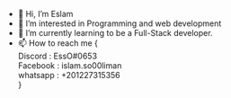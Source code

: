 - 👋 Hi, I’m Eslam
- 👀 I’m interested in Programming and web development  
- 🌱 I’m currently learning to be a Full-Stack developer.
- 📫 How to reach me { <br>
      Discord : EssO#0653 <br>
      Facebook : islam.so00liman <br>
      whatsapp : +201227315356 <br>
      }


<!---
Es912/Es912 is a ✨ special ✨ repository because its `README.md` (this file) appears on your GitHub profile.
You can click the Preview link to take a look at your changes.
--->
